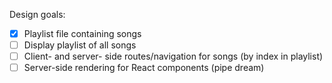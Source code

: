 Design goals:

* [x] Playlist file containing songs
* [ ] Display playlist of all songs
* [ ] Client- and server- side routes/navigation for songs (by index in playlist)
* [ ] Server-side rendering for React components (pipe dream)
